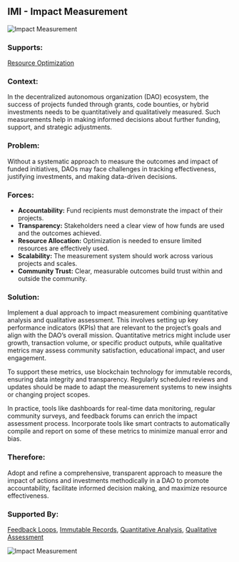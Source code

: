 ## IMI - Impact Measurement

![Impact Measurement](./output/illustrations/impact_measurement.png)

### Supports:

[Resource Optimization](./resource_optimization.html)

### Context:

In the decentralized autonomous organization (DAO) ecosystem, the success of projects funded through grants, code bounties, or hybrid investments needs to be quantitatively and qualitatively measured. Such measurements help in making informed decisions about further funding, support, and strategic adjustments.

### Problem:

Without a systematic approach to measure the outcomes and impact of funded initiatives, DAOs may face challenges in tracking effectiveness, justifying investments, and making data-driven decisions.

### Forces:

- **Accountability:** Fund recipients must demonstrate the impact of their projects.
- **Transparency:** Stakeholders need a clear view of how funds are used and the outcomes achieved.
- **Resource Allocation:** Optimization is needed to ensure limited resources are effectively used.
- **Scalability:** The measurement system should work across various projects and scales.
- **Community Trust:** Clear, measurable outcomes build trust within and outside the community.

### Solution:

Implement a dual approach to impact measurement combining quantitative analysis and qualitative assessment. This involves setting up key performance indicators (KPIs) that are relevant to the project’s goals and align with the DAO’s overall mission. Quantitative metrics might include user growth, transaction volume, or specific product outputs, while qualitative metrics may assess community satisfaction, educational impact, and user engagement.

To support these metrics, use blockchain technology for immutable records, ensuring data integrity and transparency. Regularly scheduled reviews and updates should be made to adapt the measurement systems to new insights or changing project scopes. 

In practice, tools like dashboards for real-time data monitoring, regular community surveys, and feedback forums can enrich the impact assessment process. Incorporate tools like smart contracts to automatically compile and report on some of these metrics to minimize manual error and bias.

### Therefore:

Adopt and refine a comprehensive, transparent approach to measure the impact of actions and investments methodically in a DAO to promote accountability, facilitate informed decision making, and maximize resource effectiveness.

### Supported By:

[Feedback Loops](./feedback_loops.html), [Immutable Records](./immutable_records.html), [Quantitative Analysis](./quantitative_analysis.html), [Qualitative Assessment](./qualitative_assessment.html)

![Impact Measurement](./output/impact_measurement_specific_graph.png)

